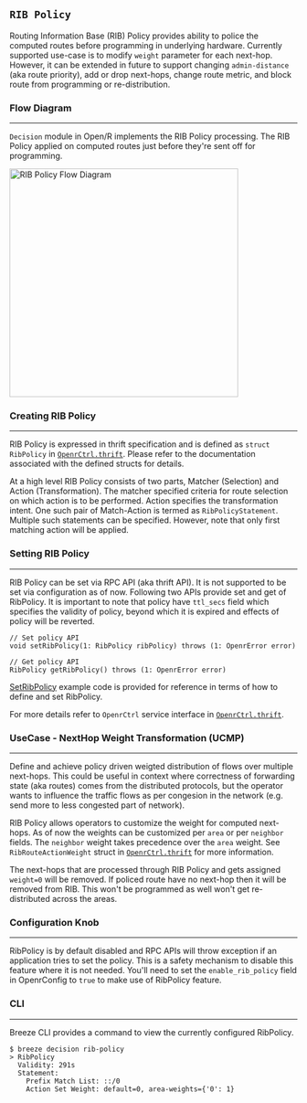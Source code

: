 `RIB Policy`
------------

Routing Information Base (RIB) Policy provides ability to police the computed
routes before programming in underlying hardware. Currently supported use-case
is to modify `weight` parameter for each next-hop. However, it can be extended
in future to support changing `admin-distance` (aka route priority), add or drop
next-hops, change route metric, and block route from programming or
re-distribution.

### Flow Diagram
---

`Decision` module in Open/R implements the RIB Policy processing. The RIB Policy
applied on computed routes just before they're sent off for programming.

<img src="https://user-images.githubusercontent.com/1482609/84713146-3f5b0c80-af1f-11ea-8d6b-58d7ce7a6a90.png" alt="RIB Policy Flow Diagram" width="whatever" height="400">

### Creating RIB Policy
---

RIB Policy is expressed in thrift specification and is defined as `struct RibPolicy`
in [`OpenrCtrl.thrift`](https://github.com/facebook/openr/blob/master/openr/if/OpenrCtrl.thrift). Please refer to the documentation associated with the defined
structs for details.

At a high level RIB Policy consists of two parts, Matcher (Selection) and
Action (Transformation). The matcher specified criteria for route selection
on which action is to be performed. Action specifies the transformation intent.
One such pair of Match-Action is termed as `RibPolicyStatement`. Multiple
such statements can be specified. However, note that only first matching action
will be applied.

### Setting RIB Policy
---

RIB Policy can be set via RPC API (aka thrift API). It is not supported to be
set via configuration as of now. Following two APIs provide set and get of
RibPolicy. It is important to note that policy have `ttl_secs` field which
specifies the validity of policy, beyond which it is expired and effects of
policy will be reverted.

```
// Set policy API
void setRibPolicy(1: RibPolicy ribPolicy) throws (1: OpenrError error)

// Get policy API
RibPolicy getRibPolicy() throws (1: OpenrError error)
```

[SetRibPolicy](`https://github.com/facebook/openr/tree/master/examples/SetRibPolicyExample.cpp`) example code is provided for reference in terms of how to define and set RibPolicy.

For more details refer to `OpenrCtrl` service interface in [`OpenrCtrl.thrift`](https://github.com/facebook/openr/blob/master/openr/if/OpenrCtrl.thrift).

### UseCase - NextHop Weight Transformation (UCMP)
---

Define and achieve policy driven weigted distribution of flows over multiple
next-hops. This could be useful in context where correctness of forwarding state
(aka routes) comes from the distributed protocols, but the operator wants to
influence the traffic flows as per congesion in the network (e.g. send more to
less congested part of network).

RIB Policy allows operators to customize the weight for computed next-hops. As of
now the weights can be customized per `area` or per `neighbor` fields. The `neighbor`
weight takes precedence over the `area` weight. See `RibRouteActionWeight` struct in
[`OpenrCtrl.thrift`](https://github.com/facebook/openr/blob/master/openr/if/OpenrCtrl.thrift)
for more information.

The next-hops that are processed through RIB Policy and gets assigned `weight=0`
will be removed. If policed route have no next-hop then it will be removed from
RIB. This won't be programmed as well won't get re-distributed across the areas.

### Configuration Knob
---

RibPolicy is by default disabled and RPC APIs will throw exception if an
application tries to set the policy. This is a safety mechanism to disable
this feature where it is not needed. You'll need to set the `enable_rib_policy`
field in OpenrConfig to `true` to make use of RibPolicy feature.

### CLI
---

Breeze CLI provides a command to view the currently configured RibPolicy.

```
$ breeze decision rib-policy
> RibPolicy
  Validity: 291s
  Statement:
    Prefix Match List: ::/0
    Action Set Weight: default=0, area-weights={'0': 1}
```
